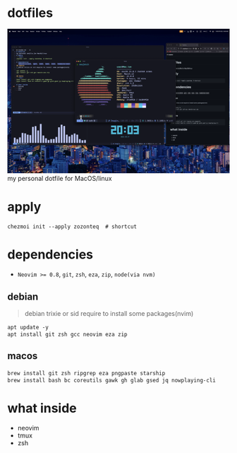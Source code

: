 # dotfiles
![preview](img/2024-10-27-20-03-11.png)
my personal dotfile for MacOS/linux
# apply
```shell
chezmoi init --apply zozonteq  # shortcut
```
# dependencies
- `Neovim >= 0.8`, `git`, `zsh`, `eza`, `zip`, `node(via nvm)`
## debian
> debian trixie or sid require to install some packages(nvim)
```
apt update -y
apt install git zsh gcc neovim eza zip 
```
## macos 
```shell
brew install git zsh ripgrep eza pngpaste starship
brew install bash bc coreutils gawk gh glab gsed jq nowplaying-cli
```
# what inside
- neovim
- tmux
- zsh
